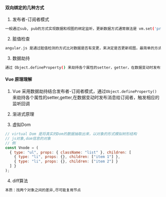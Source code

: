 #### 双向绑定的几种方式
1. 发布者-订阅者模式

```bash
一般通过sub, pub的方式实现数据和视图的绑定监听，更新数据方式通常做法是 vm.set('property', value)
```
2. 脏值检查

```bash
angular.js 是通过脏值检测的方式比对数据是否有变更，来决定是否更新视图，最简单的方式就是通过 setInterval() 定时轮询检测数据变动，当然Google不会这么low，angular只有在指定的事件触发时进入脏值检测
```
3. 数据劫持

```bash
通过 Object.defineProperty() 来劫持各个属性的setter，getter，在数据变动时发布消息给订阅者，触发相应的监听回调。
```

#### Vue 原理理解
1. Vue 采用数据劫持结合发布者-订阅者模式，通过```Object.defineProperty()```来劫持各个属性的setter,getter,在数据变动时发布消息给订阅者，触发相应的监听回调

2. 渐进式原理

3. 虚拟Dom

```js
// virtual Dom 是将真实的Dom的数据抽取出来，以对象的形式模拟树形结构
// js对象,dom信息的对象
// 例
const Vnode = (
  { type: "ul", props: { className: "list" }, children: [
    { type: "li", props: {}, children: ["item 1"] },
    { type: "li", props: {}, children: ["item 2"] }
  ] }
);
```
4. diff算法

```bash
本质：找两个对象之间的差异,尽可能复用节点
```

